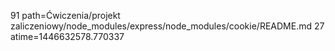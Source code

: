 91 path=Ćwiczenia/projekt zaliczeniowy/node_modules/express/node_modules/cookie/README.md
27 atime=1446632578.770337
